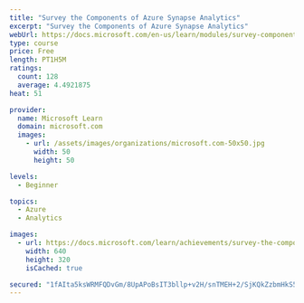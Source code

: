 ```yaml
---
title: "Survey the Components of Azure Synapse Analytics"
excerpt: "Survey the Components of Azure Synapse Analytics"
webUrl: https://docs.microsoft.com/en-us/learn/modules/survey-components-of-azure-synapse-analytics/
type: course
price: Free
length: PT1H5M
ratings:
  count: 128
  average: 4.4921875
heat: 51

provider:
  name: Microsoft Learn
  domain: microsoft.com
  images:
    - url: /assets/images/organizations/microsoft.com-50x50.jpg
      width: 50
      height: 50

levels:
  - Beginner

topics:
  - Azure
  - Analytics

images:
  - url: https://docs.microsoft.com/learn/achievements/survey-the-components-of-azure-synapse-analytics-social.png
    width: 640
    height: 320
    isCached: true

secured: "1fAIta5ksWRMFQDvGm/8UpAPoBsIT3bllp+v2H/snTMEH+2/SjKQkZzbmHkS5onB8jZJCgYbi+xRCFifSRT67jcFR1qmtdXspV/XbghpvjBFmoA1YU70iskznFTyexfVuuQbHd2iKq/An24oH4VCBOwTe2+7MkXwpmCnH59VdabXfCndmFl6m57zOvvPHGCkLjfQRjO+b2VgxKB6HfBptuJZ5wKQdFZ3LHZNd7uekFNii3NgLh52fDLQJG5A0Nbo5Ym3DGbvrI6p5YT8Bxlocv6N2dJTTbAEotbwXttF6RJ2xPgrX668uJ1vfzrXm98llB4pArjNf0h40vfrKjtb5qtLq2Stt3yrqEjDkMz47VbxECc52qinbdto4eiCQnrPt3zDzaQLRT3WUq7pS+zA2RUZPkoKNp7qYY5IkGoju34=;BRcCsTUbpra5khWiRXHWYQ=="
---
```


